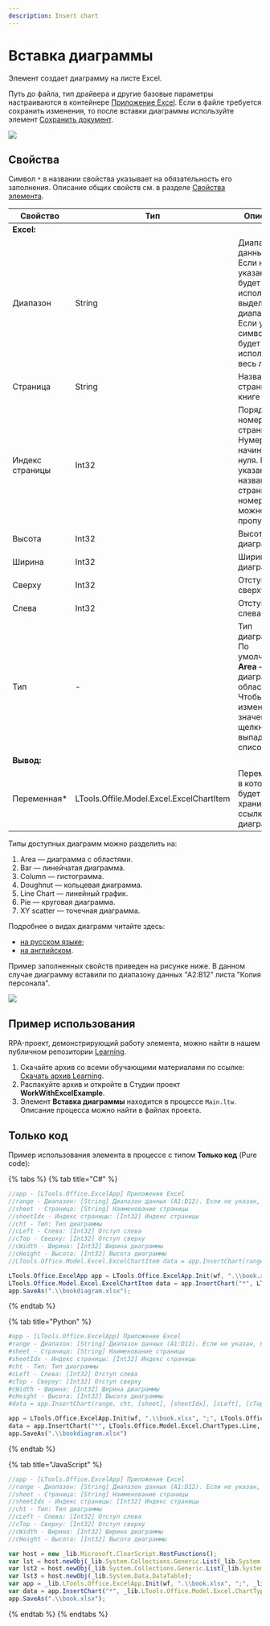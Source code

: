 ```yaml
---
description: Insert chart
---
```



# Вставка диаграммы

Элемент создает диаграмму на листе Excel. 

Путь до файла, тип драйвера и другие базовые параметры настраиваются в контейнере [Приложение Excel](https://docs.primo-rpa.ru/primo-rpa/g_elements/el_basic/els_excel/el_excel_app). Если в файле требуется сохранить изменения, то после вставки диаграммы используйте элемент [Сохранить документ](https://docs.primo-rpa.ru/primo-rpa/g_elements/el_basic/els_excel/el_excel_save).

![](../../../resources/activities/basic/excel/wfcreatechart-fixed.png)

## Свойства
Символ `*` в названии свойства указывает на обязательность его заполнения. Описание общих свойств см. в разделе [Свойства элемента](https://docs.primo-rpa.ru/primo-rpa/primo-studio/process/elements#svoistva-elementa).

| Свойство             | Тип                   | Описание                         | Пример             |
| -------------------- | --------------------- | -------------------------------- | ------------------ |
| **Excel:**  | |  |
| Диапазон             | String   | Диапазон данных. Если не указан, будет использован выделенный диапазон. Если указан символ `"*"`, будет использован весь лист | `"A1:D12"` |
| Страница             | String   | Название страницы в книге Excel         | `"List1"`  |
| Индекс страницы      | Int32    | Порядковый номер страницы. Нумерация начинается с нуля. Если указано название страницы, номер можно пропустить | `0`  |
| Высота               | Int32    | Высота диаграммы | `800`  |
| Ширина               | Int32    | Ширина диаграммы | `800`  |
| Сверху               | Int32    | Отступ сверху    | `0`    |
| Слева                | Int32    | Отступ слева     | `100`  |
| Тип                  | -        | Тип диаграммы. По умолчанию **Area** — диаграмма с областями. Чтобы изменить значение, щелкните выпадающий список | `Area` |
| **Вывод:**  | |  |
| Переменная\*         | LTools.Offile.Model.Excel.ExcelChartItem | Переменная, в которой будет храниться ссылка на диаграмму |   |

Типы доступных диаграмм можно разделить на:
1. Area — диаграмма с областями.
2. Bar — линейчатая диаграмма. 
3. Column — гистограмма.
4. Doughnut — кольцевая диаграмма.
5. Line Chart — линейный график. 
6. Pie — круговая диаграмма. 
7. XY scatter — точечная диаграмма.

Подробнее о видах диаграмм читайте здесь:
* [на русском языке](https://support.microsoft.com/ru-ru/office/%D1%82%D0%B8%D0%BF%D1%8B-%D0%B4%D0%B8%D0%B0%D0%B3%D1%80%D0%B0%D0%BC%D0%BC-%D0%B2-office-a6187218-807e-4103-9e0a-27cdb19afb90);
* [на английском](https://support.microsoft.com/en-us/office/available-chart-types-in-office-a6187218-807e-4103-9e0a-27cdb19afb90).

Пример заполненных свойств приведен на рисунке ниже. В данном случае диаграмму вставили по диапазону данных "А2:В12" листа "Копия персонала".

![](../../../resources/activities/basic/excel/wfcreatechart-example-fixed.png)


## Пример использования 
RPA-проект, демонстрирующий работу элемента, можно найти в нашем публичном репозитории [Learning](https://github.com/PrimoRPA/Learning).

1. Скачайте архив со всеми обучающими материалами по ссылке: [Скачать архив Learning](https://github.com/PrimoRPA/Learning/archive/refs/heads/master.zip).
2. Распакуйте архив и откройте в Студии проект **WorkWithExcelExample**.
3. Элемент **Вставка диаграммы** находится в процессе `Main.ltw`. Описание процесса можно найти в файлах проекта. 


## Только код
Пример использования элемента в процессе с типом **Только код** (Pure code):
  
{% tabs %}
{% tab title="C#" %}
```csharp
//app - [LTools.Office.ExcelApp] Приложение Excel
//range - Диапазон: [String] Диапазон данных (A1:D12). Если не указан, будет использован выделенный диапазон.  Если указан символ "*", будет использован весь лист
//sheet - Страница: [String] Наименование страницы
//sheetIdx - Индекс страницы: [Int32] Индекс страницы
//cht - Тип: Тип диаграммы
//cLeft - Слева: [Int32] Отступ слева
//cTop - Сверху: [Int32] Отступ сверху
//cWidth - Ширина: [Int32] Ширина диаграммы
//cHeight - Высота: [Int32] Высота диаграммы
//LTools.Office.Model.Excel.ExcelChartItem data = app.InsertChart(range, cht, [sheet], [sheetIdx], [cLeft], [cTop], [cWidth], [cHeight]);

LTools.Office.ExcelApp app = LTools.Office.ExcelApp.Init(wf, ".\\book.xlsx", ";", LTools.Office.Model.InteropTypes.DX);
LTools.Office.Model.Excel.ExcelChartItem data = app.InsertChart("*", LTools.Office.Model.Excel.ChartTypes.Line, "Лист1", 0, 10, 10, 800, 800);
app.SaveAs(".\\bookdiagram.xlsx");
```
{% endtab %}

{% tab title="Python" %}
```python
#app - [LTools.Office.ExcelApp] Приложение Excel
#range - Диапазон: [String] Диапазон данных (A1:D12). Если не указан, будет использован выделенный диапазон.  Если указан символ "*", будет использован весь лист
#sheet - Страница: [String] Наименование страницы
#sheetIdx - Индекс страницы: [Int32] Индекс страницы
#cht - Тип: Тип диаграммы
#cLeft - Слева: [Int32] Отступ слева
#cTop - Сверху: [Int32] Отступ сверху
#cWidth - Ширина: [Int32] Ширина диаграммы
#cHeight - Высота: [Int32] Высота диаграммы
#data = app.InsertChart(range, cht, [sheet], [sheetIdx], [cLeft], [cTop], [cWidth], [cHeight]) #LTools.Office.Model.Excel.ExcelChartItem

app = LTools.Office.ExcelApp.Init(wf, ".\\book.xlsx", ";", LTools.Office.Model.InteropTypes.DX)
data = app.InsertChart("*", LTools.Office.Model.Excel.ChartTypes.Line, "Лист1", 0, 10, 10, 800, 800) #LTools.Office.Model.Excel.ExcelChartItem
app.SaveAs(".\\bookdiagram.xlsx")
```
{% endtab %}

{% tab title="JavaScript" %}
```javascript
//app - [LTools.Office.ExcelApp] Приложение Excel
//range - Диапазон: [String] Диапазон данных (A1:D12). Если не указан, будет использован выделенный диапазон.  Если указан символ "*", будет использован весь лист
//sheet - Страница: [String] Наименование страницы
//sheetIdx - Индекс страницы: [Int32] Индекс страницы
//cht - Тип: Тип диаграммы
//cLeft - Слева: [Int32] Отступ слева
//cTop - Сверху: [Int32] Отступ сверху
//cWidth - Ширина: [Int32] Ширина диаграммы
//cHeight - Высота: [Int32] Высота диаграммы

var host = new _lib.Microsoft.ClearScript.HostFunctions();
var lst = host.newObj(_lib.System.Collections.Generic.List(_lib.System.Collections.Generic.List(_lib.System.String)));
var lst2 = host.newObj(_lib.System.Collections.Generic.List(_lib.System.Collections.Generic.List(_lib.LTools.Office.Model.ExcelCellInfo)));
var lst3 = host.newObj(_lib.System.Data.DataTable);
var app = _lib.LTools.Office.ExcelApp.Init(wf, ".\\book.xlsx", ";", _lib.LTools.Office.Model.InteropTypes.DX);	
var data = app.InsertChart("*", _lib.LTools.Office.Model.Excel.ChartTypes.Line, "Лист1", 0, 10, 10, 800, 800) //_lib.LTools.Office.Model.Excel.ExcelChartItem
app.SaveAs(".\\book.xlsx");
```
{% endtab %}
{% endtabs %}
